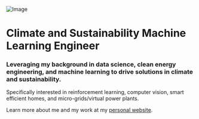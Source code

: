 ![Image](https://joshtingcom.files.wordpress.com/2021/12/dscf8555-2.jpg?w=1920&h=&zoom=2)
# Climate and Sustainability Machine Learning Engineer

### Leveraging my background in data science, clean energy engineering, and machine learning to drive solutions in climate and sustainability.

Specifically interested in reinforcement learning, computer vision, smart efficient homes, and micro-grids/virtual power plants.

Learn more about me and my work at my [personal website](https://joshting.com/).






<!---
justjoshtings/justjoshtings is a ✨ special ✨ repository because its `README.md` (this file) appears on your GitHub profile.
You can click the Preview link to take a look at your changes.
--->
